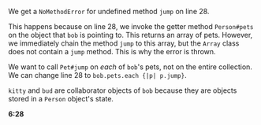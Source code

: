 We get a `NoMethodError` for undefined method `jump` on line 28.

This happens because on line 28, we invoke the getter method `Person#pets` on the object that `bob` is pointing to. This returns an array of pets. However, we immediately chain the method `jump` to this array, but the `Array` class does not contain a `jump` method. This is why the error is thrown.

We want to call `Pet#jump` on *each* of `bob`'s pets, not on the entire collection. We can change line 28 to `bob.pets.each {|p| p.jump}`.

`kitty` and `bud` are collaborator objects of `bob` because they are objects stored in a `Person` object's state.

**6:28**